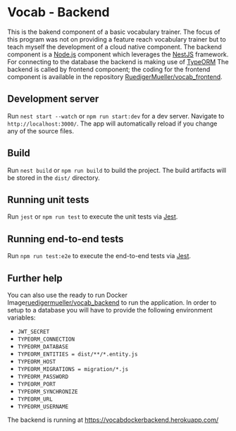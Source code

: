 # Vocab - Backend

This is the bakend component of a basic vocabulary trainer. The focus of this program was not on providing a feature reach vocabulary trainer but to teach myself the development of a cloud native component.
The backend component is a [Node.js](https://nodejs.org/en/) component which leverages the [NestJS](https://nestjs.com/) framework. For connecting to the database the backend is making use of [TypeORM](https://typeorm.io/#/)
The backend is called by frontend component; the coding for the frontend component is available in the repository [RuedigerMueller/vocab_frontend](https://github.com/RuedigerMueller/vocab_frontend).

## Development server

Run `nest start --watch` or `npm run start:dev` for a dev server. Navigate to `http://localhost:3000/`. The app will automatically reload if you change any of the source files.

## Build

Run `nest build` or `npm run build` to build the project. The build artifacts will be stored in the `dist/` directory. 

## Running unit tests

Run `jest` or `npm run test` to execute the unit tests via [Jest](https://jestjs.io/docs/en/getting-started.html).

## Running end-to-end tests

Run `npm run test:e2e` to execute the end-to-end tests via [Jest](https://jestjs.io/docs/en/getting-started.html).

## Further help

You can also use the ready to run Docker Image[ruedigermueller/vocab_backend](https://hub.docker.com/repository/docker/ruedigermueller/vocab_backend) to run the application. In order to setup to a database you will have to provide the following environment variables:
* `JWT_SECRET`
* `TYPEORM_CONNECTION`
* `TYPEORM_DATABASE`
* `TYPEORM_ENTITIES = dist/**/*.entity.js`
* `TYPEORM_HOST`
* `TYPEORM_MIGRATIONS = migration/*.js`
* `TYPEORM_PASSWORD`
* `TYPEORM_PORT `
* `TYPEORM_SYNCHRONIZE`
* `TYPEORM_URL`
* `TYPEORM_USERNAME`

The backend is running at https://vocabdockerbackend.herokuapp.com/